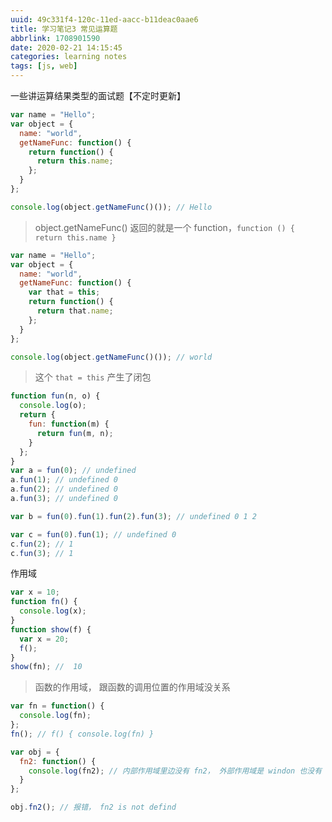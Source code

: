 ```yaml
---
uuid: 49c331f4-120c-11ed-aacc-b11deac0aae6
title: 学习笔记3 常见运算题
abbrlink: 1708901590
date: 2020-02-21 14:15:45
categories: learning notes
tags: [js, web]
---
```


一些讲运算结果类型的面试题【不定时更新】
<!-- more -->

```js
var name = "Hello";
var object = {
  name: "world",
  getNameFunc: function() {
    return function() {
      return this.name;
    };
  }
};

console.log(object.getNameFunc()()); // Hello
```

> object.getNameFunc() 返回的就是一个 function，`function () { return this.name }`

```js
var name = "Hello";
var object = {
  name: "world",
  getNameFunc: function() {
    var that = this;
    return function() {
      return that.name;
    };
  }
};

console.log(object.getNameFunc()()); // world
```

> 这个 `that = this` 产生了闭包

```js
function fun(n, o) {
  console.log(o);
  return {
    fun: function(m) {
      return fun(m, n);
    }
  };
}
var a = fun(0); // undefined
a.fun(1); // undefined 0
a.fun(2); // undefined 0
a.fun(3); // undefined 0

var b = fun(0).fun(1).fun(2).fun(3); // undefined 0 1 2

var c = fun(0).fun(1); // undefined 0
c.fun(2); // 1
c.fun(3); // 1
```

作用域

```js
var x = 10;
function fn() {
  console.log(x);
}
function show(f) {
  var x = 20;
  f();
}
show(fn); //  10
```

> 函数的作用域， 跟函数的调用位置的作用域没关系

```js
var fn = function() {
  console.log(fn);
};
fn(); // f() { console.log(fn) }

var obj = {
  fn2: function() {
    console.log(fn2); // 内部作用域里边没有 fn2， 外部作用域是 windon 也没有
  }
};

obj.fn2(); // 报错， fn2 is not defind
```
